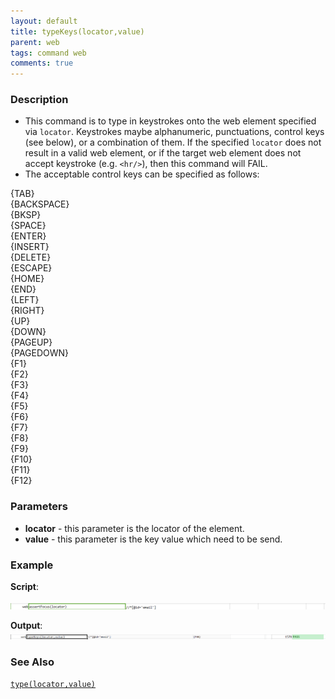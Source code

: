 ```yaml
---
layout: default
title: typeKeys(locator,value)
parent: web
tags: command web
comments: true
---
```


### Description

- This command is to type in keystrokes onto the web element specified via `locator`.  Keystrokes maybe alphanumeric, punctuations, control keys (see below), or a combination of them.  If the specified `locator` does not result in a valid web element, or if the target web element does not accept keystroke (e.g. `<hr/>`), then this command will FAIL.
- The acceptable control keys can be specified as follows:

{TAB}  
{BACKSPACE}  
{BKSP}  
{SPACE}  
{ENTER}  
{INSERT}  
{DELETE}  
{ESCAPE}  
{HOME}  
{END}  
{LEFT}  
{RIGHT}  
{UP}  
{DOWN}  
{PAGEUP}  
{PAGEDOWN}  
{F1}  
{F2}  
{F3}  
{F4}  
{F5}  
{F6}  
{F7}  
{F8}  
{F9}  
{F10}  
{F11}  
{F12}

### Parameters

- **locator** - this parameter is the locator of the element.
- **value** - this parameter is the key value which need to be send.

### Example

**Script**:<br/>

![](image/typeKeys_01.png)

**Output**:<br/>
![](image/typeKeys_02.png)

### See Also

 [`type(locator,value)`](type(locator,value))
